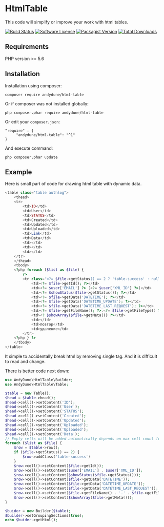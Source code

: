 # HtmlTable
This code will simplify or improve your work with html tables.

[![Build Status](https://travis-ci.org/AndyDune/HtmlTable.svg?branch=master)](https://travis-ci.org/AndyDune/HtmlTable)
[![Software License](https://img.shields.io/badge/license-MIT-brightgreen.svg?style=flat-square)](LICENSE)
[![Packagist Version](https://img.shields.io/packagist/v/andydune/html-table.svg?style=flat-square)](https://packagist.org/packages/andydune/html-table)
[![Total Downloads](https://img.shields.io/packagist/dt/andydune/html-table.svg?style=flat-square)](https://packagist.org/packages/andydune/html-table)


Requirements
------------

PHP version >= 5.6

Installation
------------

Installation using composer:

```
composer require andydune/html-table
```
Or if composer was not installed globally:
```
php composer.phar require andydune/html-table
```
Or edit your `composer.json`:
```
"require" : {
     "andydune/html-table": "^1"
}

```
And execute command:
```
php composer.phar update
```

Example
-----------

Here is small part of code for drawing html table with dynamic data. 

```php
<table class="table authlog">
    <thead>
    <tr>
        <td>ID</td>
        <td>User</td>
        <td>STATUS</td>
        <td>Created</td>
        <td>Updated</td>
        <td>Uploaded</td>
        <td>Link</td>
        <td>Data</td>
        <td></td>
        <td></td>
        <td></td>
    </tr>
    </thead>
    <tbody>
    <?php foreach ($list as $file) {
        ?>
        <tr class="<?= $file->getStatus() == 2 ? 'table-success' : null; ?>">
            <td><?= $file->getId(); ?></td>
            <td><?= $user['EMAIL'] ?> (<?= $user['XML_ID'] ?>)</td>
            <td><?= $showStatus($file->getStatus()); ?></td>
            <td><?= $file->getData('DATETIME'); ?></td>
            <td><?= $file->getData('DATETIME_UPDATE'); ?></td>
            <td><?= $file->getData('DATETIME_LAST_REQUEST'); ?></td>
            <td><?= $file->getFileName(); ?>.<?= $file->getFileType() ?></td>
            <td><? $showArray($file->getMeta()) ?></td>
            <td></td>
            <td>повтор</td>
            <td>удаление</td>
        </tr>
    <?php } ?>
    </tbody>
</table>
```
It simple to accidentally break html by removing single tag. And it is difficult to read and change.

There is better code next down:
```php
use AndyDune\HtmlTable\Builder;
use AndyDune\HtmlTable\Table;

$table = new Table();
$head = $table->head();
$head->cell()->setContent('ID');
$head->cell()->setContent('User');
$head->cell()->setContent('STATUS');
$head->cell()->setContent('Created');
$head->cell()->setContent('Updated');
$head->cell()->setContent('Uploaded');
$head->cell()->setContent('Uploaded');
$head->cell()->setContent('Data');
// Empty cells will be added automatically depends on max cell count for next rows.
foreach ($list as $file) {
    $row = $table->row();
    if ($file->getStatus() == 2) {
        $row->addClass('table-success')
    }
    $row->cell()->setContent($file->getId());
    $row->cell()->setContent($user['EMAIL'] . $user['XML_ID']);
    $row->cell()->setContent($showStatus($file->getStatus()));
    $row->cell()->setContent($file->getData('DATETIME'));
    $row->cell()->setContent($file->getData('DATETIME_UPDATE'));
    $row->cell()->setContent($file->getData('DATETIME_LAST_REQUEST'));
    $row->cell()->setContent($file->getFileName() . '.' . $file->getFileType());
    $row->cell()->setContent($showArray($file->getMeta()));
}

$buider = new Builder($table);
$builder->setGroupingSections(true);
echo $buider->getHtml(); 
``` 